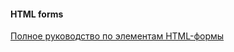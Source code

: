 #### HTML forms
[Полное руководство по элементам HTML-формы](https://proglib.io/p/study_html_forms/)
